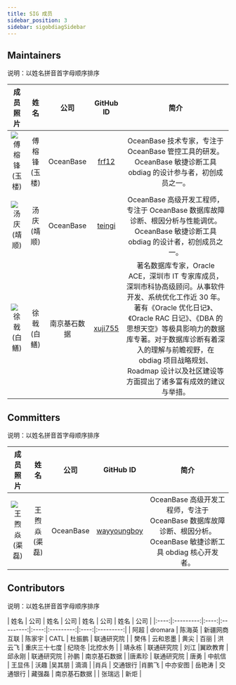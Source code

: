 ```yaml
---
title: SIG 成员
sidebar_position: 3
sidebar: sigobdiagSidebar
---
```

## Maintainers
说明：以姓名拼音首字母顺序排序

<div class="team-members-table">

| 成员照片 | 姓名 | 公司 | GitHub ID |简介|
|:----:|:----:|:---------:|:----:|:----:|
|![傅榕锋(玉楼)](/img/sig/obdiag/member/yulou.webp "傅榕锋(玉楼)") | <span class="name-column">傅榕锋(玉楼)</span> | <span class="company-column">OceanBase</span> | <span class="github-id-column"><a href="https://github.com/frf12" target="_blank">frf12</a></span> |OceanBase 技术专家，专注于 OceanBase 管控工具的研发。OceanBase 敏捷诊断工具 obdiag 的设计参与者，初创成员之一。|
|![汤庆(靖顺)](/img/sig/obdiag/member/jingshun.png "汤庆(靖顺)") | <span class="name-column">汤庆(靖顺)</span> | <span class="company-column">OceanBase</span> | <span class="github-id-column"><a href="https://github.com/teingi" target="_blank">teingi</a></span> |OceanBase 高级开发工程师，专注于 OceanBase 数据库故障诊断、根因分析与性能调优。OceanBase 敏捷诊断工具 obdiag 的设计者，初创成员之一。|
|![徐戟(白鳝)](/img/sig/obdiag/member/baishan.webp "徐戟(白鳝)") | <span class="name-column">徐戟(白鳝)</span> | <span class="company-column">南京基石数据</span> | <span class="github-id-column"><a href="https://github.com/xuji755" target="_blank">xuji755</a></span> |著名数据库专家，Oracle ACE，深圳市 IT 专家库成员，深圳市科协高级顾问。从事软件开发、系统优化工作近 30 年。著有《Oracle 优化日记》、《Oracle RAC 日记》、《DBA 的思想天空》等极具影响力的数据库专著。对于数据库诊断有着深入的理解与前瞻视野，在 obdiag 项目战略规划、Roadmap 设计以及社区建设等方面提出了诸多富有成效的建议与举措。|

</div>

## Committers
说明：以姓名拼音首字母顺序排序
<div class="team-members-table">

| 成员照片 | 姓名 | 公司 | GitHub ID |简介|
|:----:|:----:|:---------:|:----:|:----:|
|![王煦焱(渠磊)](/img/sig/obdiag/member/qulei.webp "王煦焱(渠磊)") | <span class="name-column">王煦焱(渠磊)</span> | <span class="company-column">OceanBase</span> | <span class="github-id-column"><a href="https://github.com/wayyoungboy" target="_blank">wayyoungboy</a></span> |OceanBase 高级开发工程师，专注于 OceanBase 数据库故障诊断、根因分析。OceanBase 敏捷诊断工具 obdiag 核心开发者。|

</div>

## Contributors
说明：以姓名拼音首字母顺序排序
<div class="team-members-table">
| 姓名 | 公司 | 姓名 | 公司 | 姓名 | 公司 | 姓名 | 公司 | 
|:----:|:---------:|:----:|:---------:|:----:|:---------:|:----:|:---------:|
| <span class="name-column">阿超</span> | <span class="company-column">dromara</span> | <span class="name-column">陈海英</span> | <span class="company-column">新疆网商互联</span> | <span class="name-column">陈家宇</span> | <span class="company-column">CATL</span> |  <span class="name-column">杜振鹏 </span> | <span class="company-column">联通研究院</span> |
| <span class="name-column">樊伟</span> | <span class="company-column">云和恩墨</span> | <span class="name-column">黄尖</span> | <span class="company-column">百丽</span> | <span class="name-column">洪云飞</span> | <span class="company-column">重庆三十七度</span> | <span class="name-column">纪晓冬</span> |<span class="company-column">北控水务</span> | 
| <span class="name-column">靖永栋</span> | <span class="company-column">联通研究院</span> | <span class="name-column">刘江</span> |<span class="company-column">翼欧教育</span> |<span class="name-column">邱永刚</span> | <span class="company-column">联通研究院</span> | <span class="name-column">孙鹏</span> | <span class="company-column">南京基石数据</span> | 
|<span class="name-column">唐素珍</span> | <span class="company-column">联通研究院</span> | <span class="name-column">唐勇</span> | <span class="company-column">中航信</span> | <span class="name-column">王显伟</span> | <span class="company-column">沃趣</span> |<span class="name-column">吴其朋</span> | <span class="company-column">滴滴</span> | 
|<span class="name-column">肖兵</span> | <span class="company-column">交通银行</span> |<span class="name-column">肖鹏飞</span> | <span class="company-column">中亦安图</span> | <span class="name-column">岳艳涛</span> | <span class="company-column">交通银行</span> | <span class="name-column">藏强磊</span> | <span class="company-column">南京基石数据</span> |
| <span class="name-column">张瑞远</span> | <span class="company-column">新炬</span> |
</div>